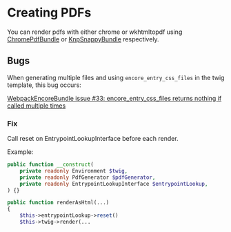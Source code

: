 # Creating PDFs


You can render pdfs with either chrome or wkhtmltopdf using
[ChromePdfBundle](https://github.com/dreadnip/chrome-pdf-bundle)
or
[KnpSnappyBundle](https://github.com/KnpLabs/KnpSnappyBundle)
respectively.

## Bugs

When generating multiple files and using `encore_entry_css_files` in the twig template, this bug occurs:

[WebpackEncoreBundle issue #33: encore_entry_css_files returns nothing if called multiple times](https://github.com/symfony/webpack-encore-bundle/issues/33)

### Fix
Call reset on EntrypointLookupInterface before each render.

Example:
```php
public function __construct(
    private readonly Environment $twig,
    private readonly PdfGenerator $pdfGenerator,
    private readonly EntrypointLookupInterface $entrypointLookup,
) {}

public function renderAsHtml(...)
{
    $this->entrypointLookup->reset()
    $this->twig->render(...
```

